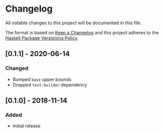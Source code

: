 # Changelog

All notable changes to this project will be documented in this file.

The format is based on [Keep a Changelog](http://keepachangelog.com/)
and this project adheres to the [Haskell Package Versioning Policy](https://pvp.haskell.org/).

## [0.1.1] - 2020-06-14

### Changed
- Bumped `base` upper bounds
- Dropped `text-builder` dependency

## [0.1.0] - 2018-11-14

### Added
- Initial release
